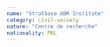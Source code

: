 ```yaml
---
name: "Stratbase ADR Institute"
category: civil-society
nature: "Centre de recherche"
nationality: PHL
---
```

    